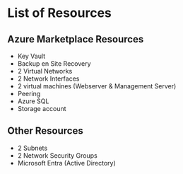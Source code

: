 # List of Resources

## Azure Marketplace Resources
- Key Vault
- Backup en Site Recovery
- 2 Virtual Networks
- 2 Network Interfaces 
- 2 virtual machines (Webserver & Management Server)
- Peering
- Azure SQL
- Storage account


## Other Resources
- 2 Subnets
- 2 Network Security Groups
- Microsoft Entra (Active Directory)
  